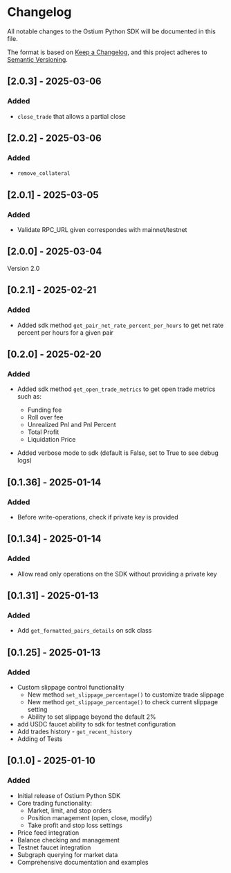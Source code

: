# Changelog

All notable changes to the Ostium Python SDK will be documented in this file.

The format is based on [Keep a Changelog](https://keepachangelog.com/en/1.0.0/),
and this project adheres to [Semantic Versioning](https://semver.org/spec/v2.0.0.html).

## [2.0.3] - 2025-03-06

### Added
- `close_trade` that allows a partial close

## [2.0.2] - 2025-03-06

### Added
- `remove_collateral`


## [2.0.1] - 2025-03-05

### Added
- Validate RPC_URL given correspondes with mainnet/testnet


## [2.0.0] - 2025-03-04

Version 2.0

## [0.2.1] - 2025-02-21

### Added
- Added sdk method `get_pair_net_rate_percent_per_hours` to get net rate percent per hours for a given pair

## [0.2.0] - 2025-02-20

### Added

- Added sdk method `get_open_trade_metrics` to get open trade metrics such as:
  - Funding fee
  - Roll over fee
  - Unrealized Pnl and Pnl Percent
  - Total Profit
  - Liquidation Price 

- Added verbose mode to sdk (default is False, set to True to see debug logs)

## [0.1.36] - 2025-01-14

### Added
- Before write-operations, check if private key is provided

## [0.1.34] - 2025-01-14

### Added
- Allow read only operations on the SDK without providing a private key

## [0.1.31] - 2025-01-13

### Added
- Add `get_formatted_pairs_details` on sdk class

## [0.1.25] - 2025-01-13

### Added
- Custom slippage control functionality
  - New method `set_slippage_percentage()` to customize trade slippage
  - New method `get_slippage_percentage()` to check current slippage setting
  - Ability to set slippage beyond the default 2%
- add USDC faucet ability to sdk for testnet configuration
- Add trades history - `get_recent_history`
- Adding of Tests


## [0.1.0] - 2025-01-10

### Added
- Initial release of Ostium Python SDK
- Core trading functionality:
  - Market, limit, and stop orders
  - Position management (open, close, modify)
  - Take profit and stop loss settings
- Price feed integration
- Balance checking and management
- Testnet faucet integration
- Subgraph querying for market data
- Comprehensive documentation and examples 